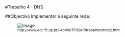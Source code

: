 #Trabalho 4 - DNS

##Objectivo
Implementar a seguinte rede:

<figure>
    <img src='http://www.dcc.fc.up.pt/~rprior/1516/AR/trabalhos/rede-trab4.png' alt='Image' /><br>
  <sup>http://www.dcc.fc.up.pt/~rprior/1516/AR/trabalhos/trab2.html<sup>
</figure>
